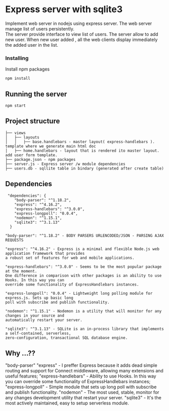 # Express server with sqlite3 

Implement web server in nodejs using express server. 
The web server manage list of users persistently.  
The server provide interface to view list of users. 
The server allow to add new user. When new user added , all the web clients display immediately the added user in the list. 

### Installing

Install npm packages

```
npm install
```

## Running the server

```
npm start
```
## Project structure

```
├── views
│   ├── layouts
│   │   ├── base.handlebars - master layout( express-handlebars ). template where we generate main html doc
│   ├── home.handlebars - layout that is rendered ito master layout. add user form template.
├── package.json - npm packages
├── server.js - Express server /w module dependencies
├── users.db - sqllite table in bindary (generated after create table)
```

## Dependencies
```
 "dependencies": {
    "body-parser": "^1.18.2",
    "express": "^4.16.2",
    "express-handlebars": "^3.0.0",
    "express-longpoll": "0.0.4",
    "nodemon": "^1.15.1",
    "sqlite3": "^3.1.13"
  }
```


```
"body-parser": "^1.18.2" - BODY PARSERS URLENCODED/JSON - PARSING AJAX REQUESTS
```
```
"express": "^4.16.2" - Express is a minimal and flexible Node.js web application framework that provides  
a robust set of features for web and mobile applications.
```
```
"express-handlebars": "^3.0.0" - Seems to be the most popular package at the moment. 
One difference in comparison with other packages is an ability to use Hooks. In this way you can  
override some functionality of ExpressHandlebars instances. 
```
```
"express-longpoll": "0.0.4" - Lightweight long polling module for express.js. Sets up basic long  
poll with subscribe and publish functionality.
```
```
"nodemon": "^1.15.1" - Nodemon is a utility that will monitor for any changes in your source and  
automatically restart your server.
```
```
"sqlite3": "^3.1.13" - SQLite is an in-process library that implements a self-contained, serverless,  
zero-configuration, transactional SQL database engine.
```
## Why ...??
"body-parser"
"express" - I preffer Express because it adds dead simple routing and support for Connect middleware, 
allowing many extensions and useful features;
"express-handlebars" - Ability to use Hooks. In this way you can override some functionality of ExpressHandlebars instances;
"express-longpoll" - Simple module that sets up long poll with subscribe and publish functionality.
"nodemon" - The most used, stable, monitor for any changes development utility that restart your server.
"sqlite3" - It's the most actively maintained, easy to setup serverless module.
